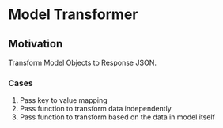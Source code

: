 # Model Transformer

## Motivation

Transform Model Objects to Response JSON.

### Cases

1. Pass key to value mapping
2. Pass function to transform data independently
3. Pass function to transform based on the data in model itself
